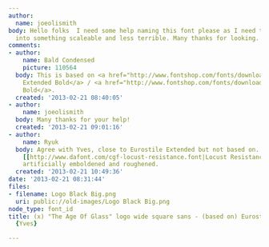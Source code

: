 ```yaml
---
author:
  name: joeolismith
body: Hello folks  I need some help naming this font please as I need to rework it
  into something scaleable and less terrible. Many thanks for looking. Joe.
comments:
- author:
    name: Bald Condensed
    picture: 110564
  body: This is based on <a href="http://www.fontshop.com/fonts/downloads/linotype/eurostile_std_complete_pack/">Eurostile
    Extended Bold</a> / <a href="http://www.fontshop.com/fonts/downloads/linotype/microgramma_com_complete_pack/">Microgramma
    Bold</a>.
  created: '2013-02-21 08:40:05'
- author:
    name: joeolismith
  body: Many thanks for your help!
  created: '2013-02-21 09:01:16'
- author:
    name: Ryuk
  body: Agree with Yves, close to Eurostile Extended but not based on. To me, it's
    [[http://www.dafont.com/cgf-locust-resistance.font|Locust Resistance]], probably
    artificially emboldened and roughened.
  created: '2013-02-21 10:49:36'
date: '2013-02-21 08:31:44'
files:
- filename: Logo Black Big.png
  uri: public://old-images/Logo Black Big.png
node_type: font_id
title: (x) "The Age Of Glass" logo wide square sans - (based on) Eurostile Ext/Microgramma
  {Yves}

---
```

